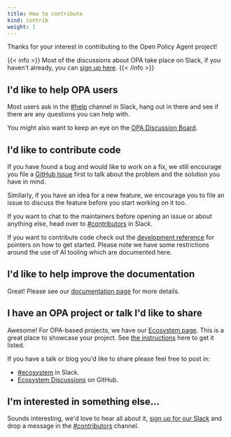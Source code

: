 ```yaml
---
title: How to contribute
kind: contrib
weight: 1
---
```


Thanks for your interest in contributing to the Open Policy Agent project!

{{< info >}}
Most of the discussions about OPA take place on Slack, if you haven't already,
you can [sign up here](https://slack.openpolicyagent.org/).
{{< /info >}}

## I'd like to help OPA users

Most users ask in the [#help](https://openpolicyagent.slack.com/archives/CBR63TK2A)
channel in Slack, hang out in there and see if there are any questions you
can help with.

You might also want to keep an eye on the
[OPA Discussion Board](https://github.com/orgs/open-policy-agent/discussions).

## I'd like to contribute code

If you have found a bug and would like to work on a fix, we still encourage you
file a [GitHub Issue](https://github.com/open-policy-agent/opa/issues) first
to talk about the problem and the solution you have in mind.

Similarly, if you have an idea for a new feature, we encourage you to file an
issue to discuss the feature before you start working on it too.

If you want to chat to the maintainers before opening an issue or about anything
else, head over to
[#contributors](https://openpolicyagent.slack.com/archives/C02L1TLPN59) in
Slack.

If you want to contribute code check out the
[development reference](../contrib-development/) for pointers on how to get
started. Please note we have some restrictions around the use of AI tooling
which are documented here.

## I'd like to help improve the documentation

Great! Please see our [documentation page](../contrib-docs) for more details.

## I have an OPA project or talk I'd like to share

Awesome! For OPA-based projects, we have our [Ecosystem page](/ecosystem/).
This is a great place to showcase your project. See
[the instructions](https://github.com/open-policy-agent/opa/tree/main/docs#opa-ecosystem)
here to get it listed.

If you have a talk or blog you'd like to share please feel free to post in:

- [#ecosystem](https://openpolicyagent.slack.com/archives/C02J6LBL6GH) in Slack.
- [Ecosystem Discussions](https://github.com/orgs/open-policy-agent/discussions/categories/ecosystem) on GitHub.

## I'm interested in something else...

Sounds interesting, we'd love to hear all about it,
[sign up for our Slack](https://slack.openpolicyagent.org/) and
drop a message in the
[#contributors](https://openpolicyagent.slack.com/archives/C02L1TLPN59)
channel.
